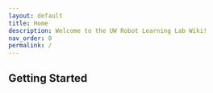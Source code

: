 ```yaml
---
layout: default
title: Home
description: Welcome to the UW Robot Learning Lab Wiki!
nav_order: 0
permalink: /
---
```


## Getting Started
